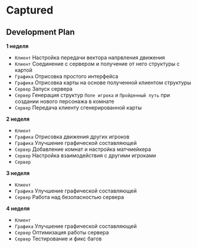 # Captured

## **Development Plan**
**1 неделя**
* `Клиент` Настройка передачи вектора напрвления движения
* `Клиент` Соединение с сервером и получение от него структуры с картой
* `Графика` Отрисовка простого интерфейса
* `Графика` Отрисовка карты на основе полученной клиентом структуры
* `Сервер` Запуск сервера
* `Сервер` Генерация структур `Поле игрока` и `Пройденный путь` при создании нового персонажа в комнате
* `Сервер` Передача клиенту сгенерированной карты

**2 неделя**
* `Клиент`
* `Графика` Отрисовка движения других игроков
* `Графика` Улучшение графической составляющей
* `Сервер` Добавление комнат и настройка матчмейкера
* `Сервер` Настройка взаимодействия с другими игроками
* `Сервер`

**3 неделя**
* `Клиент`
* `Графика` Улучшение графической составляющей
* `Сервер` Работа над безопасностью сервера

**4 неделя**
* `Клиент`
* `Графика` Улучшение графической составляющей
* `Сервер` Оптимизация работы сервера
* `Сервер` Тестирование и фикс багов
